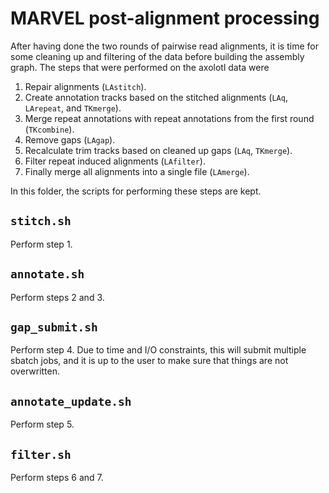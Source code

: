 # MARVEL post-alignment processing

After having done the two rounds of pairwise read alignments, it is time for some cleaning up and filtering of the data before building the assembly graph.
The steps that were performed on the axolotl data were

1. Repair alignments (`LAstitch`).
2. Create annotation tracks based on the stitched alignments (`LAq`, `LArepeat`, and `TKmerge`).
3. Merge repeat annotations with repeat annotations from the first round (`TKcombine`).
4. Remove gaps (`LAgap`).
5. Recalculate trim tracks based on cleaned up gaps (`LAq`, `TKmerge`).
6. Filter repeat induced alignments (`LAfilter`).
7. Finally merge all alignments into a single file (`LAmerge`).

In this folder, the scripts for performing these steps are kept.

## `stitch.sh`

Perform step 1.

## `annotate.sh`

Perform steps 2 and 3.

## `gap_submit.sh`

Perform step 4.
Due to time and I/O constraints, this will submit multiple sbatch jobs, and it is up to the user to make sure that things are not overwritten.

## `annotate_update.sh`

Perform step 5.

## `filter.sh`

Perform steps 6 and 7.
